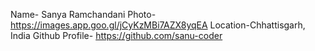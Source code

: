 Name- Sanya Ramchandani Photo- https://images.app.goo.gl/jCyKzMBi7AZX8yqEA
Location-Chhattisgarh, India Github Profile- https://github.com/sanu-coder
